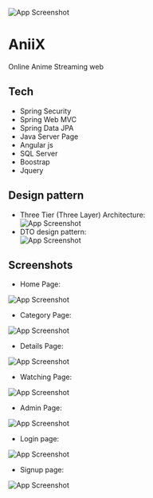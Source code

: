 ![App Screenshot](https://cdn.discordapp.com/attachments/1197135161746272316/1197705175478063164/Them_tieu_e.png?ex=65bc3cde&is=65a9c7de&hm=e5f6408bbc8e426cd78b18877993383762589b429751d7130a3442093adc0b4e&)

# AniiX
Online Anime Streaming web 



## Tech

- Spring Security
- Spring Web MVC
- Spring Data JPA
- Java Server Page
- Angular js
- SQL Server
- Boostrap 
- Jquery


## Design pattern
- Three Tier (Three Layer) Architecture:  
![App Screenshot](https://1.bp.blogspot.com/-PIbPpPIzkIA/Xwfy3JShvQI/AAAAAAAAH_M/O8N2xbXfqtsGH7jQdfpC9f3GvtKYvT_CACLcBGAsYHQ/s1600/Screenshot%2B06-27-2020%2B22.27.59.png)
- DTO design pattern:  
![App Screenshot](https://shareprogramming.net/wp-content/uploads/2021/09/layers-4.svg)



## Screenshots
- Home Page:
  
![App Screenshot](https://cdn.discordapp.com/attachments/1197135161746272316/1197234783701450803/screencapture-localhost-8080-2024-01-18-00_42_53.png?ex=65ba86c7&is=65a811c7&hm=39de148485f1c0fced0fcc3bd7992f1ce87d2c383ccbe21038a69d5f9454fdf8&)



- Category Page:
  
![App Screenshot](https://cdn.discordapp.com/attachments/1197135161746272316/1197280198262001814/screencapture-localhost-8080-category-16-2024-01-18-03_43_28.png?ex=65bab113&is=65a83c13&hm=ca7abab0f95df7a1bc8a54dec571bf30a6b02544df46cc50c8eda55c29315126&)



- Details Page:
  
![App Screenshot](https://cdn.discordapp.com/attachments/1197135161746272316/1197280940683178134/screencapture-localhost-8080-flim-1-2024-01-18-03_46_38.png?ex=65bab1c4&is=65a83cc4&hm=d4d4e9cec4d45caa2eafa4e1d8c5fd34af3aca2e1369e3c7177afdbe9325f1a4&)





- Watching Page:
  
![App Screenshot](https://cdn.discordapp.com/attachments/1197135161746272316/1197702980770738256/image.png?ex=65bc3ad2&is=65a9c5d2&hm=8d3df6ba7137fc1e2518eb9df6c9a83b0388cc756521422c31f9c0178f97e499&)



- Admin Page:
  
![App Screenshot](https://cdn.discordapp.com/attachments/1197135161746272316/1197704400387452958/image.png?ex=65bc3c25&is=65a9c725&hm=edab928fad4baf028f460df0ef028c8c70f9a01f78344a60d88b1db4bcf50f16&)


- Login page:
  
![App Screenshot](https://cdn.discordapp.com/attachments/1197135161746272316/1198113594039083008/image.png?ex=65bdb93c&is=65ab443c&hm=704d5af3d961318d5208a42a8875afdd5d151537a365a014630a32801e6ac70d&)

- Signup page:
  
![App Screenshot](https://cdn.discordapp.com/attachments/1197135161746272316/1198113697286078504/image.png?ex=65bdb955&is=65ab4455&hm=a3e3e7340841ceb5d66c9c25ef59b607d4ff87c3b18ea2941fef3004ad6caac2&)

